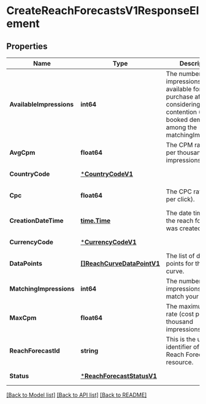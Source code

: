 # CreateReachForecastsV1ResponseElement

## Properties
Name | Type | Description | Notes
------------ | ------------- | ------------- | -------------
**AvailableImpressions** | **int64** | The number of impressions available for you to purchase after considering contention (G - booked demand) among the matchingImpressions | [optional] [default to null]
**AvgCpm** | **float64** | The CPM rate (cost per thousand impressions). | [optional] [default to null]
**CountryCode** | [***CountryCodeV1**](CountryCodeV1.md) |  | [default to null]
**Cpc** | **float64** | The CPC rate (cost per click). | [optional] [default to null]
**CreationDateTime** | [**time.Time**](time.Time.md) | The date time that the reach forecast was created. | [default to null]
**CurrencyCode** | [***CurrencyCodeV1**](CurrencyCodeV1.md) |  | [default to null]
**DataPoints** | [**[]ReachCurveDataPointV1**](ReachCurveDataPointV1.md) | The list of data points for the reach curve. | [default to null]
**MatchingImpressions** | **int64** | The number of impressions that match your targeting | [optional] [default to null]
**MaxCpm** | **float64** | The maximum CPM rate (cost per thousand impressions). | [optional] [default to null]
**ReachForecastId** | **string** | This is the unique identifier of the Reach Forecast resource. | [default to null]
**Status** | [***ReachForecastStatusV1**](ReachForecastStatusV1.md) |  | [default to null]

[[Back to Model list]](../README.md#documentation-for-models) [[Back to API list]](../README.md#documentation-for-api-endpoints) [[Back to README]](../README.md)

